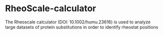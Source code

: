 # RheoScale-calculator
The Rheoscale calculator (DOI: 10.1002/humu.23616) is used to analyze large datasets of protein substitutions in order to identify rheostat positions
